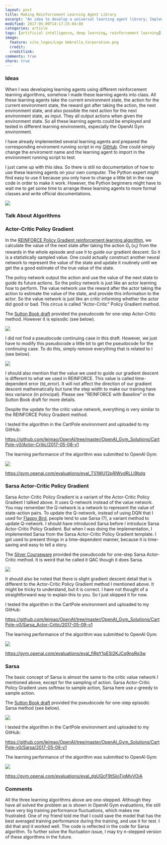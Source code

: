 ```yaml
---
layout: post
title: Making Reinforcement Learning Agent Library
excerpt: "An idea to develop a universal learning agent library; Implementation of Sarsa and Actor-Critic learning algorithm in OpenAI Gym environments."
modified: 2017-05-09T14:17:25-04:00
categories: article
tags: [artificial intelligence, deep learning, reinforcement learning]
image:
  feature: site_logos/Logo Umbrella_Corporation.png
  credit: 
  creditlink: 
comments: true
share: true
---
```


<script type="text/x-mathjax-config">
 MathJax.Hub.Config({tex2jax: {inlineMath: [['$','$'], ['\\(','\\)']]}});
</script>

### Ideas

When I was developing learning agents using different reinforcement learning algorithms, somehow I made these learning agents into class. All these learning agents take the current environment state, the action for the current environment state, the reward got after taking the action, the next environment state, and also possible the next action for the next environment state, as input. They all output actions when given the environment state. So all these learning agents could be employed and tested in different learning enviroments, especially the OpenAI Gym environment.

I have already implemented several learning agents and prepared the corresponding enviroment running script in my [GitHub](https://github.com/leimao/OpenAI). One could simply change the enviroment name and the learning agent to import in the environment running script to test.

I just came up with this idea. So there is still no documentation of how to use these learning agents on your own computer. The Python expert might find easy to use it because you only have to change a little bit in the raw code in order to make it work. However, the Python beginners might have to wait me to get some time to arrange these learning agents to more formal classes and write official documentations.

![](/images/articles/2017-05-09-Reinforcement-Learning-Agent-Library/rl.jpg)

### Talk About Algorithms

### Actor-Critic Policy Gradient

In the [REINFORCE Policy Gradient reinforcement learning algorithm](https://leimao.github.io/article/REINFORCE-Policy-Gradient.html), we calculate the value of the next state after taking the action $G_t$ ($v_t$) from the rewards in the whole episode and use it to guide our gradient descent. So it is a statistically sampled value. One could actually construct another neural network to represent the value of the state and update it routinely until we get the a good estimate of the true value of the state. 

The policy network output the action and use the value of the next state to guide its future actions. So the policy network is just like an actor learning how to perform. The value network use the reward after the actor taking the action to estimate the value of the state, and provide this information to the actor. So the value network is just like an critic informing whether the actor did good or bad. This circus is called "Actor-Critic" Policy Gradient method.

The [Sutton Book draft](http://incompleteideas.net/sutton/book/the-book-2nd.html) provided the pseudocode for one-step Actor-Critic method. However it is episodic (see below).

![](/images/articles/2017-05-09-Reinforcement-Learning-Agent-Library/actor-critic_episodic.png)

I did not find a pseudocode continuing case in this draft. However, we just have to modify this pseudocode a little bit to get the pseudocode for the continuing case. To do this, simply remove everything that is related to I (see below). 

![](/images/articles/2017-05-09-Reinforcement-Learning-Agent-Library/actor-critic_continuing.jpg)

I should also mention that the value we used to guide our gradient descent is different to what we used in REINFORCE. This value is called time-dependent error (td_error). It will not affect the direction of our gradient descent mathematically but tune the step width to make our training have less variance (in principal). Please see "REINFORCE with Baseline" in the Sutton Book draft for more details.

Despite the update for the critic value network, everything is very similar to the REINFORCE Policy Gradient method.

I tested the algorithm in the CartPole environment and uploaded to my GitHub:

<https://github.com/leimao/OpenAI/tree/master/OpenAI_Gym_Solutions/CartPole-v0/Actor-Critic/2017-05-08-v1>

The learning performance of the algorithm was submitted to OpenAI Gym:

![](/images/articles/2017-05-09-Reinforcement-Learning-Agent-Library/performance_ac.png)

<https://gym.openai.com/evaluations/eval_T51WU12pRlWydRLLI9bdg>

### Sarsa Actor-Critic Policy Gradient

Sarsa Actor-Critic Policy Gradient is a variant of the Actor-Critic Policy Gradient I talked above. It uses Q-network instead of the value network. You may remember the Q-network is a network to represent the value of state-action pairs. To update the Q-network, instead of using DQN that I used for [Flappy Bird](https://leimao.github.io/journal/Flappy-Bird-AI.html), people tend to use Sarsa (?), a variant method to update Q-network. I should have introduced Sarsa before I introduce Sarsa Actor-Critic Policy Gradient. But when I was doing the implementation, I implemented Sarsa from the Sarsa Actor-Critic Policy Gradient template. I got used to present things in a time-dependent manner, because it is time-saving and easy to tell a story.

The [Silver Courseware](http://www0.cs.ucl.ac.uk/staff/D.Silver/web/Teaching.html) provided the pseudocode for one-step Sarsa Actor-Critic method. It is weird that he called it QAC though it does Sarsa.

![](/images/articles/2017-05-09-Reinforcement-Learning-Agent-Library/Sarsa_AC.png)

It should also be noted that there is slight gradient descent detail that is different to the Actor-Critic Policy Gradient method I mentioned above. It might be tricky to understand, but it is correct. I have not thought of a straightforward way to explain this to you. So I just skipped it for now.

I tested the algorithm in the CartPole environment and uploaded to my GitHub:

<https://github.com/leimao/OpenAI/tree/master/OpenAI_Gym_Solutions/CartPole-v0/Sarsa_Actor-Critic/2017-05-09-v1>

The learning performance of the algorithm was submitted to OpenAI Gym:

![](/images/articles/2017-05-09-Reinforcement-Learning-Agent-Library/performance_sarsa_ac.png)

<https://gym.openai.com/evaluations/eval_fiRpY1pESl2KJCq9nsRq3w>

### Sarsa

The basic concept of Sarsa is almost the same to the critic value network I mentioned above, except for the sampling of action. Sarsa Actor-Critic Policy Gradient uses softmax to sample action, Sarsa here use $\epsilon$-greedy to sample action.

The [Sutton Book draft](http://incompleteideas.net/sutton/book/the-book-2nd.html) provided the pseudocode for one-step episodic Sarsa method (see below).

![](/images/articles/2017-05-09-Reinforcement-Learning-Agent-Library/Sarsa_episodic.png)

I tested the algorithm in the CartPole environment and uploaded to my GitHub:

<https://github.com/leimao/OpenAI/tree/master/OpenAI_Gym_Solutions/CartPole-v0/Sarsa/2017-05-09-v1>

The learning performance of the algorithm was submitted to OpenAI Gym:

![](/images/articles/2017-05-09-Reinforcement-Learning-Agent-Library/performance_sarsa.png)

<https://gym.openai.com/evaluations/eval_dgUQcF9tSiioTjqMyVOiA>

### Comments

All the three learning algorithms above are one-stepped. Although they have all solved the problem as is shown in OpenAI Gym evaluations, the still have very big training performance fluctuations, which makes me frustrated. One of my friend told me that I could save the model that has the best averaged training performance during the training, and use it for test. I did that and it worked well. The code is reflected in the code for Sarsa algorithm. To further solve the fluctuation issue, I may try n-stepped version of these algorithms in the future.